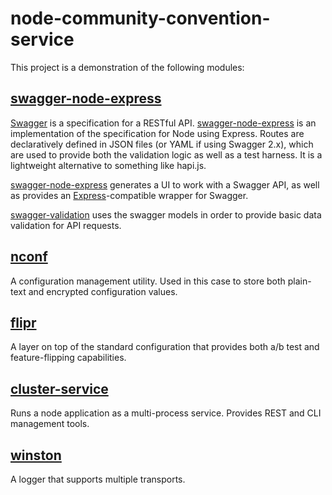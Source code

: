 node-community-convention-service
=================================

This project is a demonstration of the following modules:

[swagger-node-express](https://www.npmjs.com/package/swagger-node-express)
--------------------------------------------------------------------------
[Swagger](http://swagger.io/) is a specification for a RESTful API.
[swagger-node-express](https://www.npmjs.com/package/swagger-node-express) is an
implementation of the specification for Node using Express. Routes are
declaratively defined in JSON files (or YAML if using Swagger 2.x), which are
used to provide both the validation logic as well as a test harness. It is a 
lightweight alternative to something like hapi.js.

[swagger-node-express](https://www.npmjs.com/package/swagger-node-express)
generates a UI to work with a Swagger API, as well as provides an
[Express](http://expressjs.com/)-compatible wrapper for Swagger.

[swagger-validation](https://github.com/wonderlic/swagger-validation) uses
the swagger models in order to provide basic data validation for API requests.

[nconf](https://github.com/indexzero/nconf)
-------------------------------------------
A configuration management utility. Used in this case to store both plain-text
and encrypted configuration values.

[flipr](https://github.com/godaddy/node-flipr)
----------------------------------------------
A layer on top of the standard configuration that provides both a/b test
and feature-flipping capabilities.

[cluster-service](https://github.com/godaddy/node-cluster-service)
------------------------------------------------------------------
Runs a node application as a multi-process service. Provides REST and CLI
management tools.

[winston](https://github.com/winstonjs/winston)
-----------------------------------------------
A logger that supports multiple transports.
